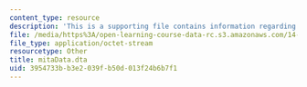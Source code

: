 ```yaml
---
content_type: resource
description: 'This is a supporting file contains information regarding Dataset: mitaData.dta.'
file: /media/https%3A/open-learning-course-data-rc.s3.amazonaws.com/14-75-political-economy-and-economic-development-fall-2012/3954733bb3e2039fb50d013f24b6b7f1_mitaData.dta
file_type: application/octet-stream
resourcetype: Other
title: mitaData.dta
uid: 3954733b-b3e2-039f-b50d-013f24b6b7f1
---
```

